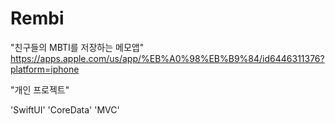 # Rembi

"친구들의 MBTI를 저장하는 메모앱"
https://apps.apple.com/us/app/%EB%A0%98%EB%B9%84/id6446311376?platform=iphone

"개인 프로젝트"

'SwiftUI'
'CoreData'
'MVC'
